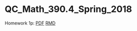 # QC_Math_390.4_Spring_2018

Homework 1p:
[PDF](QC_Math_390.4_Spring_2018/hw01/hw01p.pdf)
[RMD](https://github.com/eszpylka/QC_Math_390.4_Spring_2018/blob/master/hw01/hw01p.Rmd)
